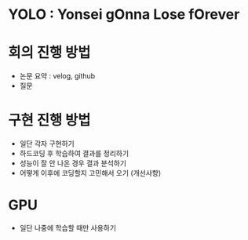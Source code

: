 # YOLO : Yonsei gOnna Lose fOrever

# 회의 진행 방법
- 논문 요약 : velog, github
- 질문

# 구현 진행 방법
- 일단 각자 구현하기
- 하드코딩 후 학습하여 결과를 정리하기
- 성능이 잘 안 나온 경우 결과 분석하기
- 어떻게 이후에 코딩할지 고민해서 오기 (개선사항)

# GPU
- 일단 나중에 학습할 때만 사용하기
